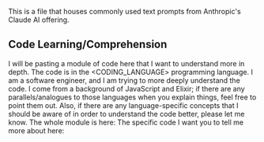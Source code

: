 This is a file that houses commonly used text prompts from Anthropic's Claude AI offering.

## Code Learning/Comprehension

I will be pasting a module of code here that I want to understand more in depth. The code is in the <CODING_LANGUAGE> programming language. I am a software engineer, and I am trying to more deeply understand the code. I come from a background of JavaScript and Elixir; if there are any parallels/analogues to those languages when you explain things, feel free to point them out. Also, if there are any language-specific concepts that I should be aware of in order to understand the code better, please let me know. The whole module is here: The specific code I want you to tell me more about here:
